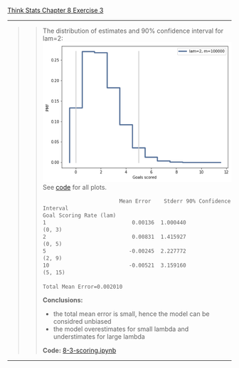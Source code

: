 [Think Stats Chapter 8 Exercise 3](http://greenteapress.com/thinkstats2/html/thinkstats2009.html#toc77)

---

>> The distribution of estimates and 90% confidence interval for lam=2:
>> ![8-3-scoring-plot-2.png](8-3-scoring-plot-2.png)  
>> See [code](8-3-scoring.ipynb) for all plots.
>>
>> ```
>>                         Mean Error    Stderr 90% Confidence Interval
>>Goal Scoring Rate (lam)                                              
>>1                           0.00136  1.000440                  (0, 3)
>>2                           0.00831  1.415927                  (0, 5)
>>5                          -0.00245  2.227772                  (2, 9)
>>10                         -0.00521  3.159160                 (5, 15)
>>
>>Total Mean Error=0.002010
>> ```
>> **Conclusions:**  
>>  - the total mean error is small, hence the model can be considred unbiased
>>  - the model overestimates for small lambda and understimates for large lambda
>>
>> **Code:** [8-3-scoring.ipynb](https://nbviewer.jupyter.org/github/emypar/dsp/blob/master/statistics/8-3-scoring.ipynb)
---